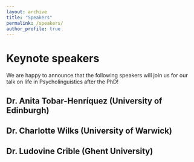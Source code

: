 ```yaml
---
layout: archive
title: "Speakers"
permalink: /speakers/
author_profile: true
---
```


# Keynote speakers

We are happy to announce that the following speakers will join us for our talk on life in Psycholinguistics after the PhD!

## Dr. Anita Tobar-Henríquez (University of Edinburgh)



## Dr. Charlotte Wilks (University of Warwick)



## Dr. Ludovine Crible (Ghent University)
